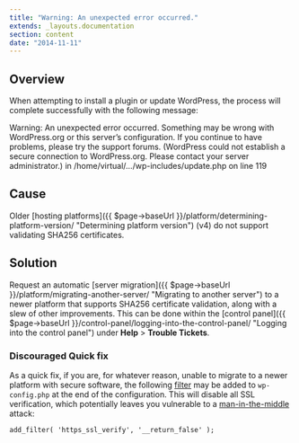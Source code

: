 ```yaml
---
title: "Warning: An unexpected error occurred."
extends: _layouts.documentation
section: content
date: "2014-11-11"
---
```


## Overview

When attempting to install a plugin or update WordPress, the process will complete successfully with the following message:

Warning: An unexpected error occurred. Something may be wrong with WordPress.org or this server’s configuration. If you continue to have problems, please try the support forums. (WordPress could not establish a secure connection to WordPress.org. Please contact your server administrator.) in /home/virtual/.../wp-includes/update.php on line 119

## Cause

Older [hosting platforms]({{ $page->baseUrl }}/platform/determining-platform-version/ "Determining platform version") (v4) do not support validating SHA256 certificates.

## Solution

Request an automatic [server migration]({{ $page->baseUrl }}/platform/migrating-another-server/ "Migrating to another server") to a newer platform that supports SHA256 certificate validation, along with a slew of other improvements. This can be done within the [control panel]({{ $page->baseUrl }}/control-panel/logging-into-the-control-panel/ "Logging into the control panel") under **Help** > **Trouble Tickets**.

### Discouraged Quick fix

As a quick fix, if you are, for whatever reason, unable to migrate to a newer platform with secure software, the following [filter](https://codex.wordpress.org/Plugin_API) may be added to `wp-config.php` at the end of the configuration. This will disable all SSL verification, which potentially leaves you vulnerable to a [man-in-the-middle](https://en.wikipedia.org/wiki/Man-in-the-middle_attack) attack:

```
add_filter( 'https_ssl_verify', '__return_false' );
```
